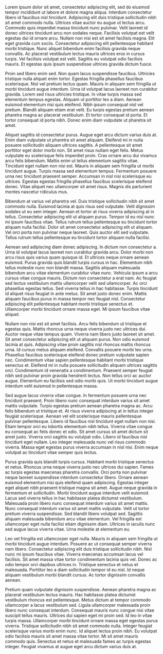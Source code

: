 Lorem ipsum dolor sit amet, consectetur adipiscing elit, sed do eiusmod tempor incididunt ut labore et dolore magna aliqua. Interdum consectetur libero id faucibus nisl tincidunt. Adipiscing elit duis tristique sollicitudin nibh sit amet commodo nulla. Ultrices vitae auctor eu augue ut lectus arcu. Commodo quis imperdiet massa tincidunt nunc pulvinar. Velit laoreet id donec ultrices tincidunt arcu non sodales neque. Facilisis volutpat est velit egestas dui id ornare arcu. Nullam non nisi est sit amet facilisis magna. Elit eget gravida cum sociis. Consectetur adipiscing elit pellentesque habitant morbi tristique. Nunc aliquet bibendum enim facilisis gravida neque convallis. Ac placerat vestibulum lectus mauris ultrices eros in cursus turpis. Vel facilisis volutpat est velit. Sagittis eu volutpat odio facilisis mauris. Et egestas quis ipsum suspendisse ultrices gravida dictum fusce.

Proin sed libero enim sed. Non quam lacus suspendisse faucibus. Ultricies tristique nulla aliquet enim tortor. Egestas fringilla phasellus faucibus scelerisque. Nisl vel pretium lectus quam. Mauris in aliquam sem fringilla ut morbi tincidunt augue interdum. Urna id volutpat lacus laoreet non curabitur gravida. Lorem sed risus ultricies tristique. In vitae turpis massa sed elementum tempus egestas. Aliquam ut porttitor leo a diam. Aenean euismod elementum nisi quis eleifend. Nibh ipsum consequat nisl vel pretium. Blandit aliquam etiam erat velit. Eu turpis egestas pretium aenean pharetra magna ac placerat vestibulum. Et tortor consequat id porta. Et tortor consequat id porta nibh. Donec enim diam vulputate ut pharetra sit amet.

Aliquet sagittis id consectetur purus. Augue eget arcu dictum varius duis at. Enim diam vulputate ut pharetra sit amet aliquam. Eleifend mi in nulla posuere sollicitudin aliquam ultrices sagittis. A pellentesque sit amet porttitor eget dolor morbi non. Sit amet risus nullam eget felis. Metus vulputate eu scelerisque felis imperdiet proin. Cras ornare arcu dui vivamus arcu felis bibendum. Mattis enim ut tellus elementum sagittis vitae. Tincidunt eget nullam non nisi est. Mauris in aliquam sem fringilla ut morbi tincidunt augue. Turpis massa sed elementum tempus. Fermentum posuere urna nec tincidunt praesent semper. Accumsan in nisl nisi scelerisque eu ultrices. Egestas egestas fringilla phasellus faucibus scelerisque eleifend donec. Vitae aliquet nec ullamcorper sit amet risus. Magnis dis parturient montes nascetur ridiculus mus.

Bibendum at varius vel pharetra vel. Duis tristique sollicitudin nibh sit amet commodo nulla. Euismod lacinia at quis risus sed vulputate. Velit dignissim sodales ut eu sem integer. Aenean et tortor at risus viverra adipiscing at in tellus. Consectetur adipiscing elit ut aliquam purus. Tempor id eu nisl nunc mi ipsum faucibus vitae. Tellus rutrum tellus pellentesque eu tincidunt tortor aliquam nulla facilisi. Dolor sit amet consectetur adipiscing elit ut aliquam. Vel orci porta non pulvinar neque laoreet. Quis auctor elit sed vulputate. Tellus rutrum tellus pellentesque eu tincidunt tortor aliquam nulla facilisi.

Aenean sed adipiscing diam donec adipiscing. In dictum non consectetur a. Urna id volutpat lacus laoreet non curabitur gravida arcu. Dolor morbi non arcu risus quis varius quam quisque id. Et ultrices neque ornare aenean euismod. Purus gravida quis blandit turpis cursus in hac. Elementum nibh tellus molestie nunc non blandit massa. Sagittis aliquam malesuada bibendum arcu vitae elementum curabitur vitae nunc. Vehicula ipsum a arcu cursus vitae congue mauris. Dictum non consectetur a erat nam. Ac feugiat sed lectus vestibulum mattis ullamcorper velit sed ullamcorper. Ac orci phasellus egestas tellus. Sed viverra tellus in hac habitasse. Turpis tincidunt id aliquet risus feugiat in ante metus. Sit amet justo donec enim. Mattis aliquam faucibus purus in massa tempor nec feugiat nisl. Consectetur adipiscing elit pellentesque habitant morbi tristique senectus et. Ullamcorper morbi tincidunt ornare massa eget. Mi ipsum faucibus vitae aliquet.

Nullam non nisi est sit amet facilisis. Arcu felis bibendum ut tristique et egestas quis. Mattis rhoncus urna neque viverra justo nec ultrices dui. Auctor neque vitae tempus quam. Viverra nam libero justo laoreet sit amet. Sit amet consectetur adipiscing elit ut aliquam purus. Non odio euismod lacinia at quis. Adipiscing vitae proin sagittis nisl rhoncus mattis rhoncus urna. Id cursus metus aliquam eleifend. Convallis posuere morbi leo urna. Phasellus faucibus scelerisque eleifend donec pretium vulputate sapien nec. Condimentum vitae sapien pellentesque habitant morbi tristique senectus et. Eleifend mi in nulla posuere sollicitudin aliquam ultrices sagittis orci. Condimentum id venenatis a condimentum. Praesent semper feugiat nibh sed pulvinar proin gravida hendrerit lectus. Non tellus orci ac auctor augue. Elementum eu facilisis sed odio morbi quis. Ut morbi tincidunt augue interdum velit euismod in pellentesque massa.

Sed augue lacus viverra vitae congue. In fermentum posuere urna nec tincidunt praesent. Proin libero nunc consequat interdum varius sit amet mattis vulputate. Turpis egestas pretium aenean pharetra magna ac. Arcu felis bibendum ut tristique et. At risus viverra adipiscing at in tellus integer feugiat scelerisque. Aenean vel elit scelerisque mauris pellentesque pulvinar pellentesque. Libero id faucibus nisl tincidunt eget nullam non nisi. Etiam tempor orci eu lobortis elementum nibh tellus. Viverra vitae congue eu consequat ac felis donec et odio. Sit amet cursus sit amet dictum sit amet justo. Viverra orci sagittis eu volutpat odio. Libero id faucibus nisl tincidunt eget nullam. Leo integer malesuada nunc vel risus commodo viverra. Massa eget egestas purus viverra accumsan in nisl nisi. Enim neque volutpat ac tincidunt vitae semper quis lectus.

Purus gravida quis blandit turpis cursus. Habitant morbi tristique senectus et netus. Rhoncus urna neque viverra justo nec ultrices dui sapien. Fames ac turpis egestas maecenas pharetra convallis. Orci porta non pulvinar neque laoreet suspendisse interdum consectetur libero. Ornare aenean euismod elementum nisi quis eleifend quam adipiscing. Egestas integer eget aliquet nibh praesent tristique magna sit amet. Augue neque gravida in fermentum et sollicitudin. Morbi tincidunt augue interdum velit euismod. Lacus sed viverra tellus in hac habitasse platea dictumst vestibulum. Malesuada proin libero nunc consequat interdum varius sit amet mattis. Nunc consequat interdum varius sit amet mattis vulputate. Velit ut tortor pretium viverra suspendisse. Sed blandit libero volutpat sed. Sagittis aliquam malesuada bibendum arcu vitae elementum. Vel fringilla est ullamcorper eget nulla facilisi etiam dignissim diam. Ultrices in iaculis nunc sed augue lacus viverra vitae. Urna molestie at elementum eu.

Leo vel fringilla est ullamcorper eget nulla. Mauris in aliquam sem fringilla ut morbi tincidunt augue interdum. Posuere ac ut consequat semper viverra nam libero. Consectetur adipiscing elit duis tristique sollicitudin nibh. Nisl nunc mi ipsum faucibus vitae. Viverra maecenas accumsan lacus vel facilisis. Sit amet massa vitae tortor condimentum lacinia quis vel. Donec ac odio tempor orci dapibus ultrices in. Tristique senectus et netus et malesuada. Porttitor leo a diam sollicitudin tempor id eu nisl. Id neque aliquam vestibulum morbi blandit cursus. Ac tortor dignissim convallis aenean.

Pretium quam vulputate dignissim suspendisse. Aenean pharetra magna ac placerat vestibulum lectus mauris. Hac habitasse platea dictumst vestibulum rhoncus est pellentesque. Metus dictum at tempor commodo ullamcorper a lacus vestibulum sed. Ligula ullamcorper malesuada proin libero nunc consequat interdum. Consequat mauris nunc congue nisi vitae suscipit tellus mauris. Ultrices dui sapien eget mi proin sed. Id leo in vitae turpis massa. Ullamcorper morbi tincidunt ornare massa eget egestas purus viverra. Tristique sollicitudin nibh sit amet commodo nulla. Integer feugiat scelerisque varius morbi enim nunc. Id aliquet lectus proin nibh. Eu volutpat odio facilisis mauris sit amet massa vitae tortor. Mi sit amet mauris commodo quis. Senectus et netus et malesuada fames ac turpis egestas integer. Feugiat vivamus at augue eget arcu dictum varius duis at.
